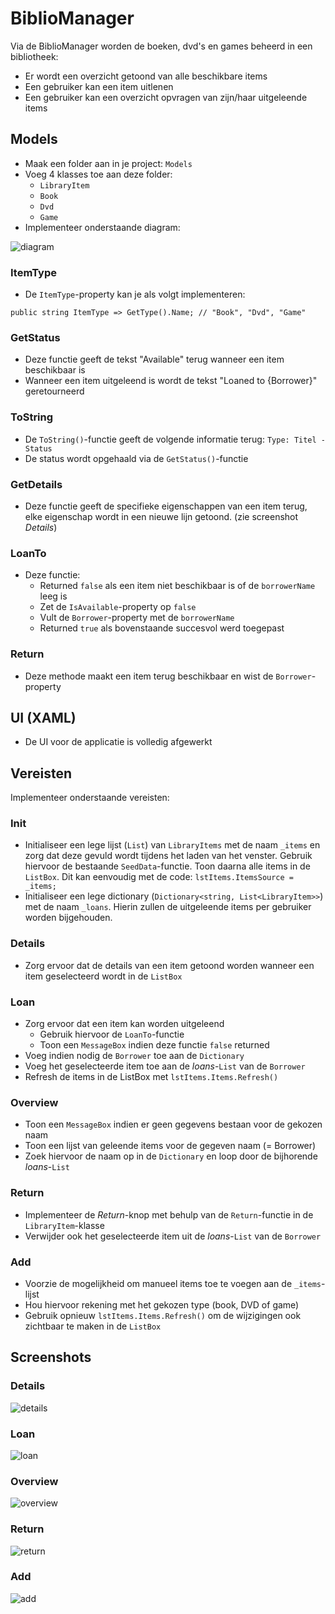# BiblioManager

Via de BiblioManager worden de boeken, dvd's en games beheerd in een bibliotheek: 
- Er wordt een overzicht getoond van alle beschikbare items
- Een gebruiker kan een item uitlenen
- Een gebruiker kan een overzicht opvragen van zijn/haar uitgeleende items

## Models

- Maak een folder aan in je project: `Models`
- Voeg 4 klasses toe aan deze folder: 
    - `LibraryItem`
    - `Book`
    - `Dvd`
    - `Game`
- Implementeer onderstaande diagram:

![diagram](LibraryItemDiagram.png)

### ItemType
- De `ItemType`-property kan je als volgt implementeren:
```
public string ItemType => GetType().Name; // "Book", "Dvd", "Game"
```

### GetStatus
- Deze functie geeft de tekst "Available" terug wanneer een item beschikbaar is
- Wanneer een item uitgeleend is wordt de tekst "Loaned to {Borrower}" geretourneerd

### ToString
- De `ToString()`-functie geeft de volgende informatie terug: `Type: Titel - Status`
- De status wordt opgehaald via de `GetStatus()`-functie

### GetDetails
- Deze functie geeft de specifieke eigenschappen van een item terug, elke eigenschap wordt in een nieuwe lijn getoond.
(zie screenshot *Details*)

### LoanTo
- Deze functie:
    - Returned `false` als een item niet beschikbaar is of de `borrowerName` leeg is 
    - Zet de `IsAvailable`-property op `false`
    - Vult de `Borrower`-property met de `borrowerName`
    - Returned `true` als bovenstaande succesvol werd toegepast

### Return
- Deze methode maakt een item terug beschikbaar en wist de `Borrower`-property

## UI (XAML)
- De UI voor de applicatie is volledig afgewerkt

## Vereisten
Implementeer onderstaande vereisten:

### Init
- Initialiseer een lege lijst (`List`) van `LibraryItems` met de naam `_items` en zorg dat deze gevuld wordt tijdens het laden van het venster. Gebruik hiervoor de bestaande `SeedData`-functie.
Toon daarna alle items in de `ListBox`. Dit kan eenvoudig met de code: `lstItems.ItemsSource = _items;`
- Initialiseer een lege dictionary (`Dictionary<string, List<LibraryItem>>`) met de naam `_loans`. Hierin zullen de uitgeleende items per gebruiker worden bijgehouden.

### Details
- Zorg ervoor dat de details van een item getoond worden wanneer een item geselecteerd wordt in de `ListBox`

### Loan
- Zorg ervoor dat een item kan worden uitgeleend
    - Gebruik hiervoor de `LoanTo`-functie
    - Toon een `MessageBox` indien deze functie `false` returned
- Voeg indien nodig de `Borrower` toe aan de `Dictionary`
- Voeg het geselecteerde item toe aan de *loans*-`List` van de `Borrower`
- Refresh de items in de ListBox met `lstItems.Items.Refresh()`

### Overview
- Toon een `MessageBox` indien er geen gegevens bestaan voor de gekozen naam
- Toon een lijst van geleende items voor de gegeven naam (= Borrower)
- Zoek hiervoor de naam op in de `Dictionary` en loop door de bijhorende *loans*-`List`

### Return
- Implementeer de *Return*-knop met behulp van de `Return`-functie in de `LibraryItem`-klasse
- Verwijder ook het geselecteerde item uit de *loans*-`List` van de `Borrower`

### Add
- Voorzie de mogelijkheid om manueel items toe te voegen aan de `_items`-lijst
- Hou hiervoor rekening met het gekozen type (book, DVD of game) 
- Gebruik opnieuw `lstItems.Items.Refresh()` om de wijzigingen ook zichtbaar te maken in de `ListBox`

## Screenshots
### Details
![details](media/show-details.png)

### Loan
![loan](media/loan.png)

### Overview
![overview](media/overview.png)

### Return
![return](media/return.png)

### Add
![add](media/add.png)